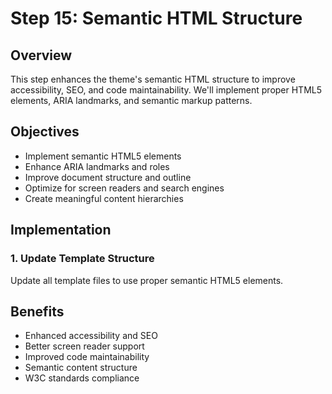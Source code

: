 # Step 15: Semantic HTML Structure

## Overview
This step enhances the theme's semantic HTML structure to improve accessibility, SEO, and code maintainability. We'll implement proper HTML5 elements, ARIA landmarks, and semantic markup patterns.

## Objectives
- Implement semantic HTML5 elements
- Enhance ARIA landmarks and roles
- Improve document structure and outline
- Optimize for screen readers and search engines
- Create meaningful content hierarchies

## Implementation

### 1. Update Template Structure

Update all template files to use proper semantic HTML5 elements.

## Benefits
- Enhanced accessibility and SEO
- Better screen reader support
- Improved code maintainability
- Semantic content structure
- W3C standards compliance